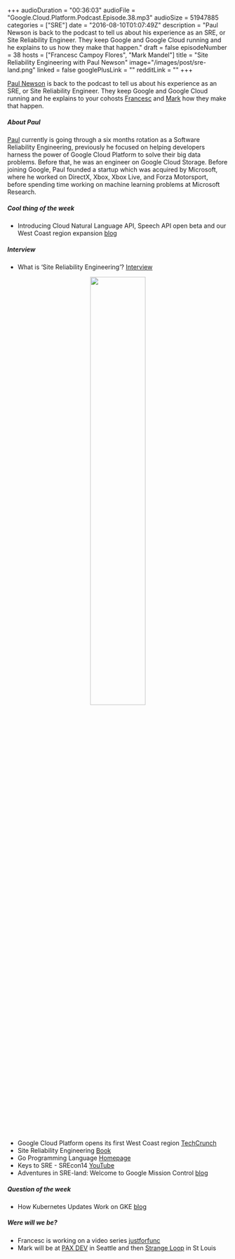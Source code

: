 +++
audioDuration = "00:36:03"
audioFile = "Google.Cloud.Platform.Podcast.Episode.38.mp3"
audioSize = 51947885
categories = ["SRE"]
date = "2016-08-10T01:07:49Z"
description = "Paul Newson is back to the podcast to tell us about his experience as an SRE, or Site Reliability Engineer. They keep Google and Google Cloud running and he explains to us how they make that happen."
draft = false
episodeNumber = 38
hosts = ["Francesc Campoy Flores", "Mark Mandel"]
title = "Site Reliability Engineering with Paul Newson"
image="/images/post/sre-land.png"
linked = false
googlePlusLink = ""
redditLink = ""
+++

[Paul Newson](https://twitter.com/newsons_nybbles) is back to the podcast to tell us about his
experience as an SRE, or Site Reliability Engineer. They keep Google and Google Cloud running
and he explains to your cohosts  [Francesc](https://twitter.com/francesc) and
[Mark](https://twitter.com/neurotic) how they make that happen.

<!--more-->

##### About Paul

[Paul](https://twitter.com/newsons_nybbles) currently is going through a six months
rotation as a Software Reliability Engineering,
previously he focused on helping developers harness the power of Google Cloud Platform
to solve their big data problems. Before that, he was an engineer on Google Cloud Storage.
Before joining Google, Paul founded a startup which was acquired by Microsoft, where he
worked on DirectX, Xbox, Xbox Live, and Forza Motorsport, before spending time working
on machine learning problems at Microsoft Research.

##### Cool thing of the week

- Introducing Cloud Natural Language API, Speech API open beta and our West Coast region expansion [blog](https://cloudplatform.googleblog.com/2016/07/the-latest-for-Cloud-customers-machine-learning-and-west-coast-expansion.html)

##### Interview

- What is ‘Site Reliability Engineering’? [Interview](https://landing.google.com/sre/interview/ben-treynor.html)

<div style="text-align: center">
  <img src="/images/post/sre-land.png" width="50%">
</div>

- Google Cloud Platform opens its first West Coast region [TechCrunch](https://techcrunch.com/2016/07/20/google-cloud-platform-opens-its-oregon-region-to-better-serve-the-west-coast/)
- Site Reliability Engineering [Book](https://landing.google.com/sre/book.html)
- Go Programming Language [Homepage](https://golang.org)
- Keys to SRE - SREcon14 [YouTube](https://youtu.be/n4Wf14e2jxQ)
- Adventures in SRE-land: Welcome to Google Mission Control [blog](https://cloudplatform.googleblog.com/2016/07/adventures-in-SRE-land-welcome-to-Google-Mission-Control.html)

##### Question of the week

- How Kubernetes Updates Work on GKE [blog](http://terrenceryan.com/blog/index.php/how-kubernetes-updates-work-on-container-engine/)

##### Were will we be?

- Francesc is working on a video series [justforfunc](https://www.youtube.com/playlist?list=PL64wiCrrxh4Jisi7OcCJIUpguV_f5jGnZ)
- Mark will be at [PAX DEV](http://dev.paxsite.com/) in Seattle and then [Strange Loop](http://www.thestrangeloop.com/) in St Louis